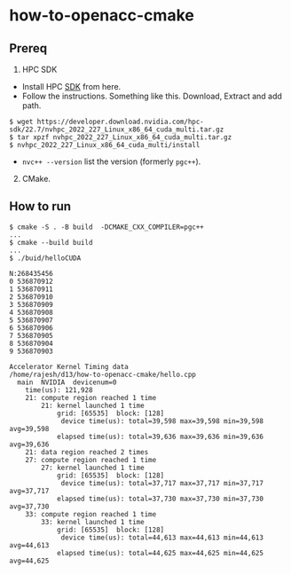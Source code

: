 # how-to-openacc-cmake


## Prereq

1. HPC SDK
  - Install HPC [SDK](https://developer.nvidia.com/nvidia-hpc-sdk-downloads) from here.
  - Follow the instructions.  Something like this. Download, Extract and add path.

  ```
  $ wget https://developer.download.nvidia.com/hpc-sdk/22.7/nvhpc_2022_227_Linux_x86_64_cuda_multi.tar.gz
  $ tar xpzf nvhpc_2022_227_Linux_x86_64_cuda_multi.tar.gz
  $ nvhpc_2022_227_Linux_x86_64_cuda_multi/install
  ```
  - `nvc++ --version` list the version (formerly `pgc++`).
2. CMake.


## How to run

```
$ cmake -S . -B build  -DCMAKE_CXX_COMPILER=pgc++
...
$ cmake --build build
...
$ ./buid/helloCUDA

N:268435456
0 536870912
1 536870911
2 536870910
3 536870909
4 536870908
5 536870907
6 536870906
7 536870905
8 536870904
9 536870903

Accelerator Kernel Timing data
/home/rajesh/d13/how-to-openacc-cmake/hello.cpp
  main  NVIDIA  devicenum=0
    time(us): 121,928
    21: compute region reached 1 time
        21: kernel launched 1 time
            grid: [65535]  block: [128]
             device time(us): total=39,598 max=39,598 min=39,598 avg=39,598
            elapsed time(us): total=39,636 max=39,636 min=39,636 avg=39,636
    21: data region reached 2 times
    27: compute region reached 1 time
        27: kernel launched 1 time
            grid: [65535]  block: [128]
             device time(us): total=37,717 max=37,717 min=37,717 avg=37,717
            elapsed time(us): total=37,730 max=37,730 min=37,730 avg=37,730
    33: compute region reached 1 time
        33: kernel launched 1 time
            grid: [65535]  block: [128]
             device time(us): total=44,613 max=44,613 min=44,613 avg=44,613
            elapsed time(us): total=44,625 max=44,625 min=44,625 avg=44,625


```
